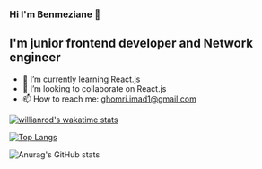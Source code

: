 ### Hi I'm Benmeziane 👋
## I'm junior frontend developer and Network engineer 


- 🌱 I’m currently learning React.js
- 👯 I’m looking to collaborate on React.js
- 📫 How to reach me: ghomri.imad1@gmail.com

[![willianrod's wakatime stats](https://github-readme-stats.vercel.app/api/wakatime?username=benmez1n)](https://github.com/benmez1n/github-readme-stats)

[![Top Langs](https://github-readme-stats.vercel.app/api/top-langs/?username=benmez1n&layout=compact)](https://github.com/benmez1n/github-readme-stats)

![Anurag's GitHub stats](https://github-readme-stats.vercel.app/api?username=benmez1n&show_icons=true&theme=dracula)
